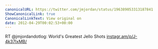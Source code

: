 ```yaml
---
canonicalURL: https://twitter.com/jmjordan/status/196389053313187841
ShowCanonicalLink: true
CanonicalLinkText: View original on
date: 2012-04-29T00:02:53+00:00
---
```

RT @jmjordandotlog: World's Greatest Jello Shots [instagr.am/p/J-4k37IxMB/](http://instagr.am/p/J-4k37IxMB/)